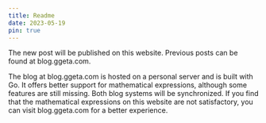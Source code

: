 ```yaml
---
title: Readme
date: 2023-05-19
pin: true
---
```


The new post will be published on this website. Previous posts can be found at blog.ggeta.com.

The blog at blog.ggeta.com is hosted on a personal server and is built with Go. It offers better support for mathematical expressions, although some features are still missing. Both blog systems will be synchronized. If you find that the mathematical expressions on this website are not satisfactory, you can visit blog.ggeta.com for a better experience.
